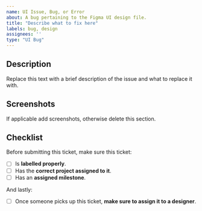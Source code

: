 ```yaml
---
name: UI Issue, Bug, or Error
about: A bug pertaining to the Figma UI design file.
title: "Describe what to fix here"
labels: bug, design
assignees: ''
type: "UI Bug"
---
```


## Description
Replace this text with a brief description of the issue and what to replace it with.

## Screenshots
If applicable add screenshots, otherwise delete this section.

## Checklist
Before submitting this ticket, make sure this ticket:
- [ ] Is **labelled properly**.
- [ ] Has the **correct project assigned to it**.
- [ ] Has an **assigned milestone**.

And lastly:
- [ ] Once someone picks up this ticket, **make sure to assign it to a designer**.
